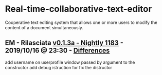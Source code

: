 # Real-time-collaborative-text-editor
Cooperative text editing system that allows one or more users to modify the content of a document simultaneously.

## EM - Rilasciata [v0.1.3a - Nightly 1183] - 2019/10/16 @ 23:30 - [Differences]
add username on userprofile window passed by argument to the constructor
add debug istruction for fix the distructor

[v0.1.3a - Nightly 1183]: https://github.com/giovannic96/Real-time-collaborative-text-editor/tree/master/ClientModule
[Differences]: https://github.com/giovannic96/Real-time-collaborative-text-editor/commit/96087ec4ae1c97b196329465d6b56bf548695ca2
